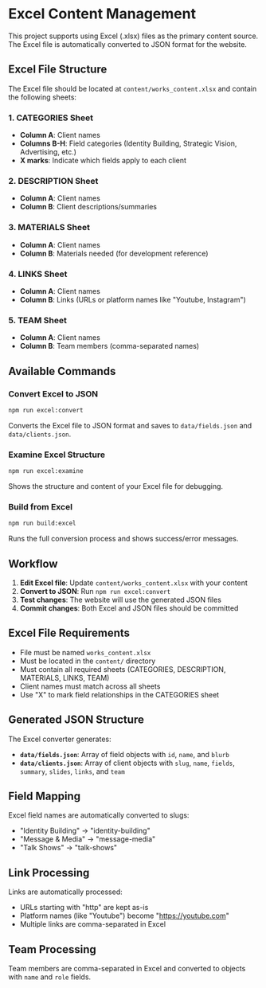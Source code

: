 # Excel Content Management

This project supports using Excel (.xlsx) files as the primary content source. The Excel file is automatically converted to JSON format for the website.

## Excel File Structure

The Excel file should be located at `content/works_content.xlsx` and contain the following sheets:

### 1. CATEGORIES Sheet
- **Column A**: Client names
- **Columns B-H**: Field categories (Identity Building, Strategic Vision, Advertising, etc.)
- **X marks**: Indicate which fields apply to each client

### 2. DESCRIPTION Sheet
- **Column A**: Client names
- **Column B**: Client descriptions/summaries

### 3. MATERIALS Sheet
- **Column A**: Client names
- **Column B**: Materials needed (for development reference)

### 4. LINKS Sheet
- **Column A**: Client names
- **Column B**: Links (URLs or platform names like "Youtube, Instagram")

### 5. TEAM Sheet
- **Column A**: Client names
- **Column B**: Team members (comma-separated names)

## Available Commands

### Convert Excel to JSON
```bash
npm run excel:convert
```
Converts the Excel file to JSON format and saves to `data/fields.json` and `data/clients.json`.

### Examine Excel Structure
```bash
npm run excel:examine
```
Shows the structure and content of your Excel file for debugging.

### Build from Excel
```bash
npm run build:excel
```
Runs the full conversion process and shows success/error messages.

## Workflow

1. **Edit Excel file**: Update `content/works_content.xlsx` with your content
2. **Convert to JSON**: Run `npm run excel:convert`
3. **Test changes**: The website will use the generated JSON files
4. **Commit changes**: Both Excel and JSON files should be committed

## Excel File Requirements

- File must be named `works_content.xlsx`
- Must be located in the `content/` directory
- Must contain all required sheets (CATEGORIES, DESCRIPTION, MATERIALS, LINKS, TEAM)
- Client names must match across all sheets
- Use "X" to mark field relationships in the CATEGORIES sheet

## Generated JSON Structure

The Excel converter generates:

- **`data/fields.json`**: Array of field objects with `id`, `name`, and `blurb`
- **`data/clients.json`**: Array of client objects with `slug`, `name`, `fields`, `summary`, `slides`, `links`, and `team`

## Field Mapping

Excel field names are automatically converted to slugs:
- "Identity Building" → "identity-building"
- "Message & Media" → "message-media"
- "Talk Shows" → "talk-shows"

## Link Processing

Links are automatically processed:
- URLs starting with "http" are kept as-is
- Platform names (like "Youtube") become "https://youtube.com"
- Multiple links are comma-separated in Excel

## Team Processing

Team members are comma-separated in Excel and converted to objects with `name` and `role` fields.
